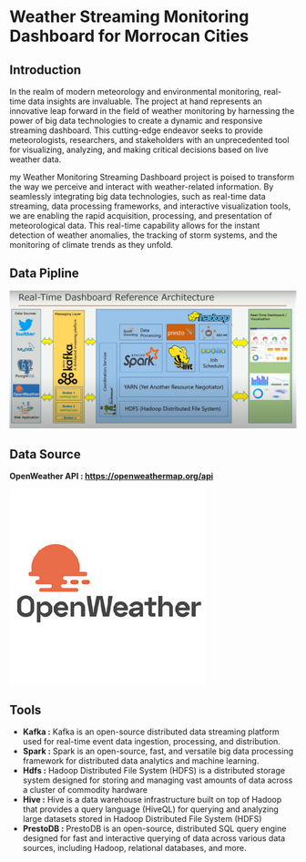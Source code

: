# Weather Streaming Monitoring Dashboard for Morrocan Cities
## Introduction
In the realm of modern meteorology and environmental monitoring, real-time data insights are invaluable. 
The project at hand represents an innovative leap forward in the field of weather monitoring by harnessing the power of big data technologies to create a dynamic and responsive streaming dashboard. 
This cutting-edge endeavor seeks to provide meteorologists, researchers, and stakeholders with an unprecedented tool for visualizing, analyzing,
and making critical decisions based on live weather data.

my Weather Monitoring Streaming Dashboard project is poised to transform the way we perceive and interact with weather-related information.
By seamlessly integrating big data technologies, such as real-time data streaming, data processing frameworks, and interactive visualization tools, we are enabling the rapid acquisition, processing, and presentation of meteorological data.
This real-time capability allows for the instant detection of weather anomalies, the tracking of storm systems,
and the monitoring of climate trends as they unfold.

## Data Pipline

![](https://github.com/elanssariyassine/Weather-Streaming-Monitoring-Dashboard-for-Morrocan-Cities-/blob/main/architecture.png)

## Data Source 

**OpenWeather API : https://openweathermap.org/api**

![](https://github.com/elanssariyassine/Weather-Streaming-Monitoring-Dashboard-for-Morrocan-Cities-/blob/main/OpenWeather.png)

## Tools 
- **Kafka :** Kafka is an open-source distributed data streaming platform used for real-time event data ingestion, processing, and distribution.
- **Spark :** Spark is an open-source, fast, and versatile big data processing framework for distributed data analytics and machine learning.
- **Hdfs :** Hadoop Distributed File System (HDFS) is a distributed storage system designed for storing and managing vast amounts of data across a cluster of commodity hardware
- **Hive :** Hive is a data warehouse infrastructure built on top of Hadoop that provides a query language (HiveQL) for querying and analyzing large datasets stored in Hadoop Distributed File System (HDFS)
- **PrestoDB :** PrestoDB is an open-source, distributed SQL query engine designed for fast and interactive querying of data across various data sources, including Hadoop, relational databases, and more.





